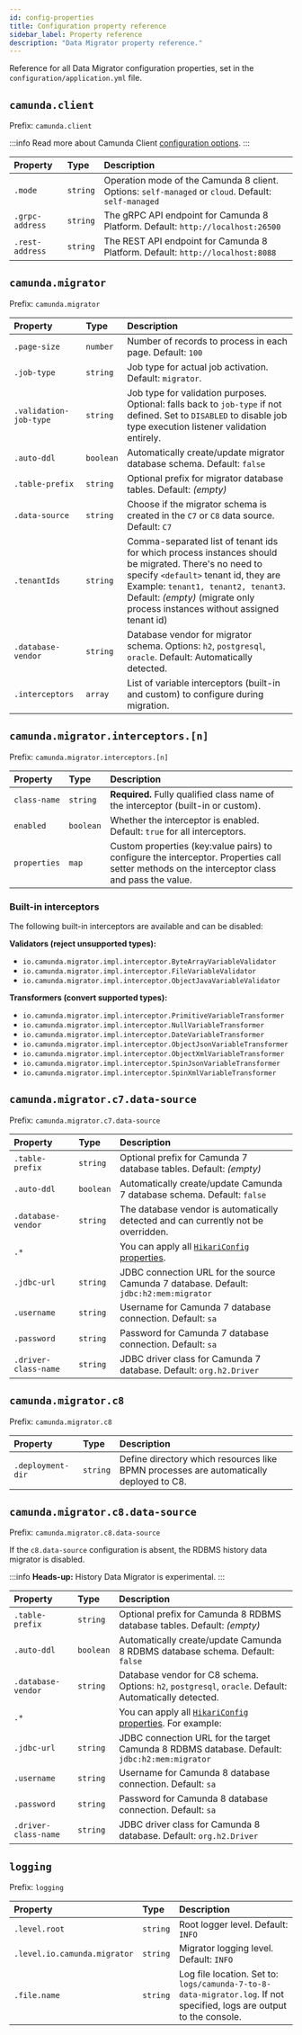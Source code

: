 ```yaml
---
id: config-properties
title: Configuration property reference
sidebar_label: Property reference
description: "Data Migrator property reference."
---
```


Reference for all Data Migrator configuration properties, set in the `configuration/application.yml` file.

## `camunda.client`

Prefix: `camunda.client`

:::info
Read more about Camunda Client [configuration options](/apis-tools/camunda-spring-boot-starter/configuration.md).
:::

| Property        | Type     | Description                                                                                         |
| :-------------- | :------- | :-------------------------------------------------------------------------------------------------- |
| `.mode`         | `string` | Operation mode of the Camunda 8 client. Options: `self-managed` or `cloud`. Default: `self-managed` |
| `.grpc-address` | `string` | The gRPC API endpoint for Camunda 8 Platform. Default: `http://localhost:26500`                     |
| `.rest-address` | `string` | The REST API endpoint for Camunda 8 Platform. Default: `http://localhost:8088`                      |

## `camunda.migrator`

Prefix: `camunda.migrator`

| Property               | Type      | Description                                                                                                                                                                                                                                                        |
| :--------------------- | :-------- | :----------------------------------------------------------------------------------------------------------------------------------------------------------------------------------------------------------------------------------------------------------------- |
| `.page-size`           | `number`  | Number of records to process in each page. Default: `100`                                                                                                                                                                                                          |
| `.job-type`            | `string`  | Job type for actual job activation. Default: `migrator`.                                                                                                                                                                                                           |
| `.validation-job-type` | `string`  | Job type for validation purposes. Optional: falls back to `job-type` if not defined. Set to `DISABLED` to disable job type execution listener validation entirely.                                                                                                 |
| `.auto-ddl`            | `boolean` | Automatically create/update migrator database schema. Default: `false`                                                                                                                                                                                             |
| `.table-prefix`        | `string`  | Optional prefix for migrator database tables. Default: _(empty)_                                                                                                                                                                                                   |
| `.data-source`         | `string`  | Choose if the migrator schema is created in the `C7` or `C8` data source. Default: `C7`                                                                                                                                                                            |
| `.tenantIds`           | `string`  | Comma-separated list of tenant ids for which process instances should be migrated. There's no need to specify `<default>` tenant id, they are Example: `tenant1, tenant2, tenant3`. Default: _(empty)_ (migrate only process instances without assigned tenant id) |
| `.database-vendor`     | `string`  | Database vendor for migrator schema. Options: `h2`, `postgresql`, `oracle`. Default: Automatically detected.                                                                                                                                                       |
| `.interceptors`        | `array`   | List of variable interceptors (built-in and custom) to configure during migration.                                                                                                                                                                                 |

## `camunda.migrator.interceptors.[n]`

Prefix: `camunda.migrator.interceptors.[n]`

| Property     | Type      | Description                                                                                                                                   |
| :----------- | :-------- | :-------------------------------------------------------------------------------------------------------------------------------------------- |
| `class-name` | `string`  | **Required.** Fully qualified class name of the interceptor (built-in or custom).                                                             |
| `enabled`    | `boolean` | Whether the interceptor is enabled. Default: `true` for all interceptors.                                                                     |
| `properties` | `map`     | Custom properties (key:value pairs) to configure the interceptor. Properties call setter methods on the interceptor class and pass the value. |

### Built-in interceptors

The following built-in interceptors are available and can be disabled:

**Validators (reject unsupported types):**

- `io.camunda.migrator.impl.interceptor.ByteArrayVariableValidator`
- `io.camunda.migrator.impl.interceptor.FileVariableValidator`
- `io.camunda.migrator.impl.interceptor.ObjectJavaVariableValidator`

**Transformers (convert supported types):**

- `io.camunda.migrator.impl.interceptor.PrimitiveVariableTransformer`
- `io.camunda.migrator.impl.interceptor.NullVariableTransformer`
- `io.camunda.migrator.impl.interceptor.DateVariableTransformer`
- `io.camunda.migrator.impl.interceptor.ObjectJsonVariableTransformer`
- `io.camunda.migrator.impl.interceptor.ObjectXmlVariableTransformer`
- `io.camunda.migrator.impl.interceptor.SpinJsonVariableTransformer`
- `io.camunda.migrator.impl.interceptor.SpinXmlVariableTransformer`

## `camunda.migrator.c7.data-source`

Prefix: `camunda.migrator.c7.data-source`

| Property             | Type      | Description                                                                                                                                  |
| :------------------- | :-------- | :------------------------------------------------------------------------------------------------------------------------------------------- |
| `.table-prefix`      | `string`  | Optional prefix for Camunda 7 database tables. Default: _(empty)_                                                                            |
| `.auto-ddl`          | `boolean` | Automatically create/update Camunda 7 database schema. Default: `false`                                                                      |
| `.database-vendor`   | `string`  | The database vendor is automatically detected and can currently not be overridden.                                                           |
| `.*`                 |           | You can apply all [`HikariConfig` properties](https://github.com/brettwooldridge/HikariCP?tab=readme-ov-file#gear-configuration-knobs-baby). |
| `.jdbc-url`          | `string`  | JDBC connection URL for the source Camunda 7 database. Default: `jdbc:h2:mem:migrator`                                                       |
| `.username`          | `string`  | Username for Camunda 7 database connection. Default: `sa`                                                                                    |
| `.password`          | `string`  | Password for Camunda 7 database connection. Default: `sa`                                                                                    |
| `.driver-class-name` | `string`  | JDBC driver class for Camunda 7 database. Default: `org.h2.Driver`                                                                           |

## `camunda.migrator.c8`

Prefix: `camunda.migrator.c8`

| Property          | Type     | Description                                                                            |
| :---------------- | :------- | :------------------------------------------------------------------------------------- |
| `.deployment-dir` | `string` | Define directory which resources like BPMN processes are automatically deployed to C8. |

## `camunda.migrator.c8.data-source`

Prefix: `camunda.migrator.c8.data-source`

If the `c8.data-source` configuration is absent, the RDBMS history data migrator is disabled.

:::info
**Heads-up:** History Data Migrator is experimental.
:::

| Property             | Type      | Description                                                                                                                                               |
| :------------------- | :-------- | :-------------------------------------------------------------------------------------------------------------------------------------------------------- |
| `.table-prefix`      | `string`  | Optional prefix for Camunda 8 RDBMS database tables. Default: _(empty)_                                                                                   |
| `.auto-ddl`          | `boolean` | Automatically create/update Camunda 8 RDBMS database schema. Default: `false`                                                                             |
| `.database-vendor`   | `string`  | Database vendor for C8 schema. Options: `h2`, `postgresql`, `oracle`. Default: Automatically detected.                                                    |
| `.*`                 |           | You can apply all [`HikariConfig` properties](https://github.com/brettwooldridge/HikariCP?tab=readme-ov-file#gear-configuration-knobs-baby). For example: |
| `.jdbc-url`          | `string`  | JDBC connection URL for the target Camunda 8 RDBMS database. Default: `jdbc:h2:mem:migrator`                                                              |
| `.username`          | `string`  | Username for Camunda 8 database connection. Default: `sa`                                                                                                 |
| `.password`          | `string`  | Password for Camunda 8 database connection. Default: `sa`                                                                                                 |
| `.driver-class-name` | `string`  | JDBC driver class for Camunda 8 database. Default: `org.h2.Driver`                                                                                        |

## `logging`

Prefix: `logging`

| Property                     | Type     | Description                                                                                                           |
| :--------------------------- | :------- | :-------------------------------------------------------------------------------------------------------------------- |
| `.level.root`                | `string` | Root logger level. Default: `INFO`                                                                                    |
| `.level.io.camunda.migrator` | `string` | Migrator logging level. Default: `INFO`                                                                               |
| `.file.name`                 | `string` | Log file location. Set to: `logs/camunda-7-to-8-data-migrator.log`. If not specified, logs are output to the console. |
